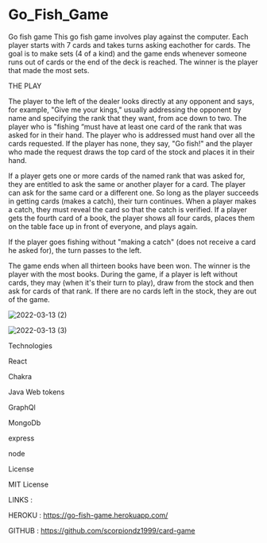 # Go_Fish_Game

Go fish game This go fish game involves play against the computer. Each player starts with 7 cards and takes turns asking eachother for cards. The goal is to make sets (4 of a kind) and the game ends whenever someone runs out of cards or the end of the deck is reached. The winner is the player that made the most sets.


THE PLAY

The player to the left of the dealer looks directly at any opponent and says, for example, "Give me your kings," usually addressing the opponent by name and specifying the rank that they want, from ace down to two. The player who is "fishing “must have at least one card of the rank that was asked for in their hand. The player who is addressed must hand over all the cards requested. If the player has none, they say, "Go fish!" and the player who made the request draws the top card of the stock and places it in their hand.

If a player gets one or more cards of the named rank that was asked for, they are entitled to ask the same or another player for a card. The player can ask for the same card or a different one. So long as the player succeeds in getting cards (makes a catch), their turn continues. When a player makes a catch, they must reveal the card so that the catch is verified. If a player gets the fourth card of a book, the player shows all four cards, places them on the table face up in front of everyone, and plays again.

If the player goes fishing without "making a catch" (does not receive a card he asked for), the turn passes to the left.

The game ends when all thirteen books have been won. The winner is the player with the most books. During the game, if a player is left without cards, they may (when it's their turn to play), draw from the stock and then ask for cards of that rank. If there are no cards left in the stock, they are out of the game.


![2022-03-13 (2)](https://user-images.githubusercontent.com/84550325/158078126-4305bcb6-0bc3-4297-b5fb-e9394a2ea1f5.png)

![2022-03-13 (3)](https://user-images.githubusercontent.com/84550325/158090487-a271dd33-9e6d-410f-aea5-7b770f34d155.png)


Technologies

React 

Chakra 

Java Web tokens

GraphQl 

MongoDb 

express 

node 

License

MIT License


LINKS :

HEROKU : https://go-fish-game.herokuapp.com/

GITHUB : https://github.com/scorpiondz1999/card-game


